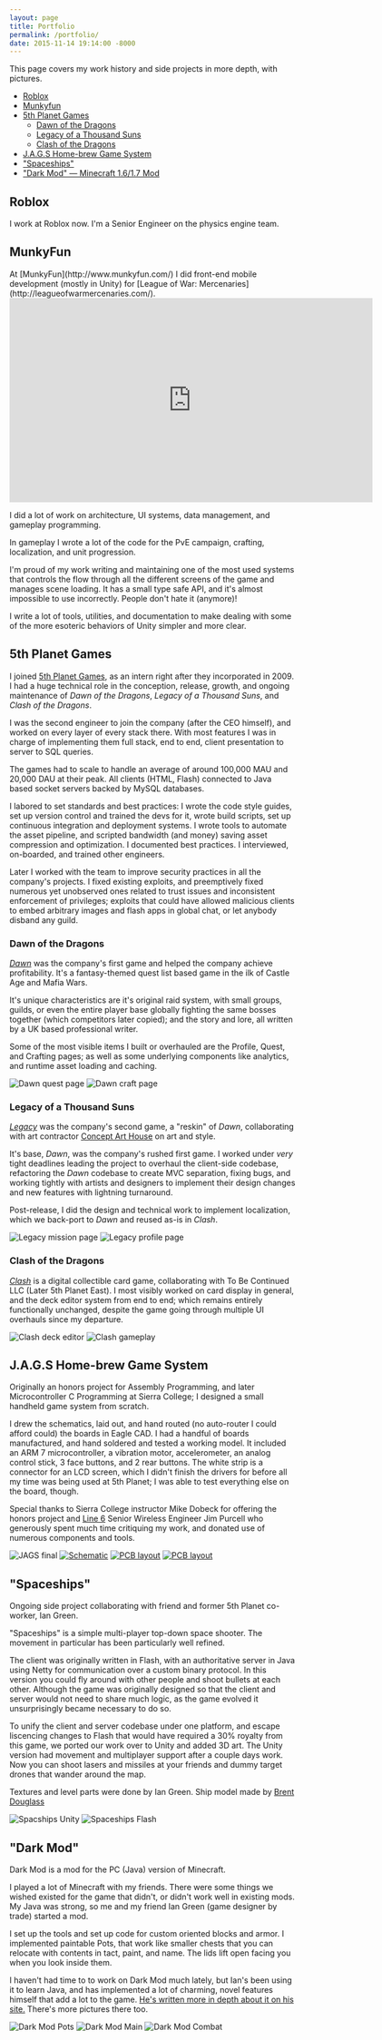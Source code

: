 ```yaml
---
layout: page
title: Portfolio
permalink: /portfolio/
date: 2015-11-14 19:14:00 -8000
---
```


This page covers my work history and side projects in more depth, with pictures.

* [Roblox](#roblox)
* [Munkyfun](#munkyfun)
* [5th Planet Games](#5pg)
	* [Dawn of the Dragons](#dotd)
	* [Legacy of a Thousand Suns](#lots)
	* [Clash of the Dragons](#cotd)
* [J.A.G.S Home-brew Game System](#jags)
* ["Spaceships"](#spaceships)
* ["Dark Mod" &mdash; Minecraft 1.6/1.7 Mod](#darkmod)

<h2 id="roblox">Roblox</h2>

I work at Roblox now. I'm a Senior Engineer on the physics engine team.

<h2 id="munkyfun">MunkyFun</h2>
At [MunkyFun](http://www.munkyfun.com/) I did front-end mobile development (mostly in Unity) for [League of War: Mercenaries](http://leagueofwarmercenaries.com/). 

<iframe width="640" height="360" src="https://www.youtube.com/embed/YJTc845YYRM" frameborder="0" allowfullscreen></iframe>

I did a lot of work on architecture, UI systems, data management, and gameplay programming. 

In gameplay I wrote a lot of the code for the PvE campaign, crafting, localization, and unit progression.

I'm proud of my work writing and maintaining one of the most used systems that controls the flow through all the different screens of the game and manages scene loading. It has a small type safe API, and it's almost impossible to use incorrectly. People don't hate it (anymore)!

I write a lot of tools, utilities, and documentation to make dealing with some of the more esoteric behaviors of Unity simpler and more clear.

<h2 id="5pg">5th Planet Games</h2>

I joined [5th Planet Games](http://www.5thplanetgames.com/), as an intern right after they incorporated in 2009. I had a huge technical role in the conception, release, growth, and ongoing maintenance of _Dawn of the Dragons_, _Legacy of a Thousand Suns_, and _Clash of the Dragons_.

I was the second engineer to join the company (after the CEO himself), and worked on every layer of every stack there. With most features I was in charge of implementing them full stack, end to end, client presentation to server to SQL queries.

The games had to scale to handle an average of around 100,000 MAU and 20,000 DAU at their peak. All clients (HTML, Flash) connected to Java based socket servers backed by MySQL databases.

I labored to set standards and best practices: I wrote the code style guides, set up version control and trained the devs for it, wrote build scripts, set up continuous integration and deployment systems. I wrote tools to automate the asset pipeline, and scripted bandwidth (and money) saving asset compression and optimization. I documented best practices. I interviewed, on-boarded, and trained other engineers.

Later I worked with the team to improve security practices in all the company's projects. I fixed existing exploits, and preemptively fixed numerous yet unobserved ones related to trust issues and inconsistent enforcement of privileges; exploits that could have allowed malicious clients to embed arbitrary images and flash apps in global chat, or let anybody disband any guild.

[dotd]: http://www.dawnofthedragons.com/ "Dawn of the Dragons"
[lots]: http://www.legacyofathousandsuns.com/ "Legacy of a Thousand Suns"
[cotd]: http://www.clashofthedragons.com/ "Clash of the Dragons"

<h3 id="dotd">Dawn of the Dragons</h3>

[_Dawn_][dotd] was the company's first game and helped the company achieve profitability. It's a fantasy-themed quest list based game in the ilk of Castle Age and Mafia Wars.

It's unique characteristics are it's original raid system, with small groups, guilds, or even the entire player base globally fighting the same bosses together (which competitors later copied); and the story and lore, all written by a UK based professional writer.

Some of the most visible items I built or overhauled are the Profile, Quest, and Crafting pages; as well as some underlying components like analytics, and runtime asset loading and caching.

![Dawn quest page](/images/portfolio/dotd_quest.png)
![Dawn craft page](/images/portfolio/dotd_craft.png)

<h3 id="lots">Legacy of a Thousand Suns</h3>

[_Legacy_][lots] was the company's second game, a "reskin" of _Dawn_, collaborating with art contractor [Concept Art House](http://www.conceptarthouse.com/) on art and style. 

It's base, _Dawn_, was the company's rushed first game. I worked under *very* tight deadlines leading the project to overhaul the client-side codebase, refactoring the _Dawn_ codebase to create MVC separation, fixing bugs, and working tightly with artists and designers to implement their design changes and new features with lightning turnaround.

Post-release, I did the design and technical work to implement localization, which we back-port to _Dawn_ and reused as-is in _Clash_.

![Legacy mission page](/images/portfolio/lots_mission.png)
![Legacy profile page](/images/portfolio/lots_profile.png)

<h3 id="cotd">Clash of the Dragons</h3>

[_Clash_][cotd] is a digital collectible card game, collaborating with To Be Continued LLC (Later 5th Planet East). I most visibly worked on card display in general, and the deck editor system from end to end; which remains entirely functionally unchanged, despite the game going through multiple UI overhauls since my departure.

![Clash deck editor](/images/portfolio/cotd_deck.png)
![Clash gameplay](/images/portfolio/cotd_game.png)


<h2 id="jags">J.A.G.S Home-brew Game System</h2>

Originally an honors project for Assembly Programming, and later Microcontroller C Programming at Sierra College; I designed a small handheld game system from scratch.

I drew the schematics, laid out, and hand routed (no auto-router I could afford could) the boards in Eagle CAD. I had a handful of boards manufactured, and hand soldered and tested a working model. It included an ARM 7 microcontroller, a vibration motor, accelerometer, an analog control stick, 3 face buttons, and 2 rear buttons. The white strip is a connector for an LCD screen, which I didn't finish the drivers for before all my time was being used at 5th Planet; I was able to test everything else on the board, though.

Special thanks to Sierra College instructor Mike Dobeck for offering the honors project and [Line 6](http://line6.com/) Senior Wireless Engineer Jim Purcell who generously spent much time critiquing my work, and donated use of numerous components and tools.

![JAGS final](/images/portfolio/jags_test.jpg)
[![Schematic](/images/portfolio/jags_schematic.png)](/data/portfolio/JAGS.pdf)
[![PCB layout](/images/portfolio/jags_top.png)](/data/portfolio/JAGS_TOP.pdf)
[![PCB layout](/images/portfolio/jags_bottom.png)](/data/portfolio/JAGS_BOTTOM.pdf)

<h2 id="spaceships">"Spaceships"</h2>

Ongoing side project collaborating with friend and former 5th Planet co-worker, Ian Green.

"Spaceships" is a simple multi-player top-down space shooter. The movement in particular has been particularly well refined.

The client was originally written in Flash, with an authoritative server in Java using Netty for communication over a custom binary protocol. In this version you could fly around with other people and shoot bullets at each other.  Although the game was originally designed so that the client and server would not need to share much logic, as the game evolved it unsurprisingly became necessary to do so.

To unify the client and server codebase under one platform, and escape liscencing changes to Flash that would have required a 30% royalty from this game, we ported our work over to Unity and added 3D art. The Unity version had movement and multiplayer support after a couple days work. Now you can shoot lasers and missiles at your friends and dummy target drones that wander around the map.

Textures and level parts were done by Ian Green. Ship model made by [Brent Douglass](http://bdouglass.weebly.com/)

![Spacships Unity](/images/portfolio/ss_unity.png)
![Spaceships Flash](/images/portfolio/ss_flash.png)

<h2 id="darkmod">"Dark Mod"</h2>

Dark Mod is a mod for the PC (Java) version of Minecraft.

I played a lot of Minecraft with my friends. There were some things we wished existed for the game that didn't, or didn't work well in existing mods. My Java was strong, so me and my friend Ian Green (game designer by trade) started a mod.

I set up the tools and set up code for custom oriented blocks and armor. I implemented paintable Pots, that work like smaller chests that you can relocate with contents in tact, paint, and name.  The lids lift open facing you when you look inside them.

I haven't had time to to work on Dark Mod much lately, but Ian's been using it to learn Java, and has implemented a lot of charming, novel features himself that add a lot to the game. [He's written more in depth about it on his site.](http://test-igdv.rhcloud.com/mcmod) There's more pictures there too.

![Dark Mod Pots](/images/portfolio/mcmod_pots.png)
![Dark Mod Main](/images/portfolio/mcmod_main.png)
![Dark Mod Combat](/images/portfolio/mcmod_combat.png)

<style>.dsq-brlink, #disqus_thread { display: none; }</style>